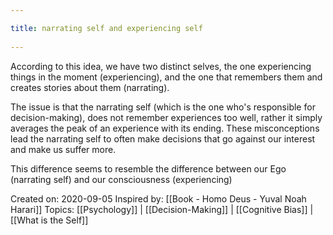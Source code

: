 ```yaml
---
title: narrating self and experiencing self 
---
```

According to this idea, we have two distinct selves, the one experiencing things in the moment (experiencing), and the one that remembers them and creates stories about them (narrating).

The issue is that the narrating self (which is the one who's responsible for decision-making), does not remember experiences too well, rather it simply averages the peak of an experience with its ending.
These misconceptions lead the narrating self to often make decisions that go against our interest and make us suffer more.

This difference seems to resemble the difference between our Ego (narrating self) and our consciousness (experiencing)

Created on: 2020-09-05
Inspired by: [[Book - Homo Deus - Yuval Noah Harari]]
Topics: [[Psychology]] | [[Decision-Making]] | [[Cognitive Bias]] | [[What is the Self]]
